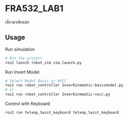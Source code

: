 # FRA532_LAB1

เดี่ยวมาเขียนต่อ

## Usage

Run simulation

```bash
# Run the project
ros2 launch robot_sim sim.launch.py
```

Run Invert Model

```bash
# Select Model Basic or NSCC
ros2 run robot_controller InverKinematic-basicmodel.py
# or
ros2 run robot_controller InverKinematic-nscc.py
```

Control with Keyboard

```bash
ros2 run teleop_twist_keyboard teleop_twist_keyboard
```